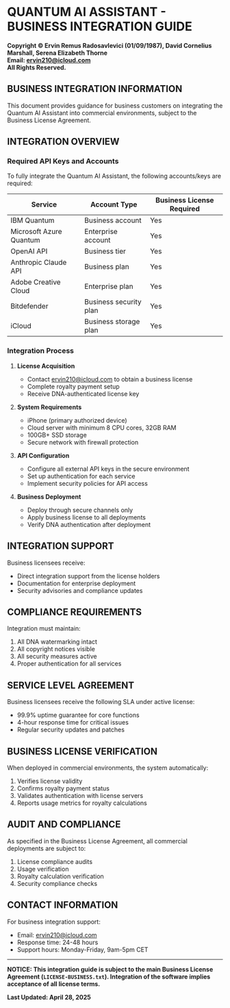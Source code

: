 # QUANTUM AI ASSISTANT - BUSINESS INTEGRATION GUIDE

**Copyright © Ervin Remus Radosavlevici (01/09/1987), David Cornelius Marshall, Serena Elizabeth Thorne**  
**Email: ervin210@icloud.com**  
**All Rights Reserved.**

## BUSINESS INTEGRATION INFORMATION

This document provides guidance for business customers on integrating the Quantum AI Assistant into commercial environments, subject to the Business License Agreement.

## INTEGRATION OVERVIEW

### Required API Keys and Accounts
To fully integrate the Quantum AI Assistant, the following accounts/keys are required:

| Service | Account Type | Business License Required |
|---------|-------------|---------------------------|
| IBM Quantum | Business account | Yes |
| Microsoft Azure Quantum | Enterprise account | Yes |
| OpenAI API | Business tier | Yes |
| Anthropic Claude API | Business plan | Yes |
| Adobe Creative Cloud | Enterprise plan | Yes |
| Bitdefender | Business security plan | Yes |
| iCloud | Business storage plan | Yes |

### Integration Process

1. **License Acquisition**
   - Contact ervin210@icloud.com to obtain a business license
   - Complete royalty payment setup
   - Receive DNA-authenticated license key

2. **System Requirements**
   - iPhone (primary authorized device)
   - Cloud server with minimum 8 CPU cores, 32GB RAM
   - 100GB+ SSD storage
   - Secure network with firewall protection

3. **API Configuration**
   - Configure all external API keys in the secure environment
   - Set up authentication for each service
   - Implement security policies for API access

4. **Business Deployment**
   - Deploy through secure channels only
   - Apply business license to all deployments
   - Verify DNA authentication after deployment

## INTEGRATION SUPPORT

Business licensees receive:
- Direct integration support from the license holders
- Documentation for enterprise deployment
- Security advisories and compliance updates

## COMPLIANCE REQUIREMENTS

Integration must maintain:
1. All DNA watermarking intact
2. All copyright notices visible
3. All security measures active
4. Proper authentication for all services

## SERVICE LEVEL AGREEMENT

Business licensees receive the following SLA under active license:
- 99.9% uptime guarantee for core functions
- 4-hour response time for critical issues
- Regular security updates and patches

## BUSINESS LICENSE VERIFICATION

When deployed in commercial environments, the system automatically:
1. Verifies license validity
2. Confirms royalty payment status
3. Validates authentication with license servers
4. Reports usage metrics for royalty calculations

## AUDIT AND COMPLIANCE

As specified in the Business License Agreement, all commercial deployments are subject to:
1. License compliance audits
2. Usage verification
3. Royalty calculation verification
4. Security compliance checks

## CONTACT INFORMATION

For business integration support:
- Email: ervin210@icloud.com
- Response time: 24-48 hours
- Support hours: Monday-Friday, 9am-5pm CET

---

**NOTICE: This integration guide is subject to the main Business License Agreement (`LICENSE-BUSINESS.txt`). Integration of the software implies acceptance of all license terms.**

**Last Updated: April 28, 2025**